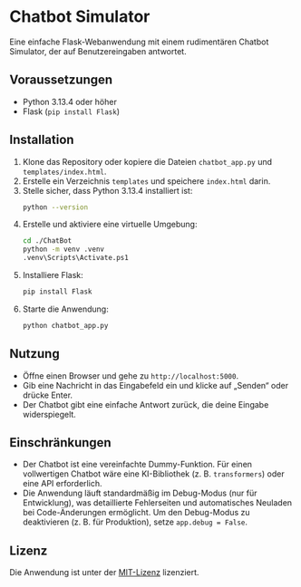 # Chatbot Simulator

Eine einfache Flask-Webanwendung mit einem rudimentären Chatbot Simulator, der auf Benutzereingaben antwortet.

## Voraussetzungen
- Python 3.13.4 oder höher
- Flask (`pip install Flask`)

## Installation
1. Klone das Repository oder kopiere die Dateien `chatbot_app.py` und `templates/index.html`.
2. Erstelle ein Verzeichnis `templates` und speichere `index.html` darin.
3. Stelle sicher, dass Python 3.13.4 installiert ist:
   ```bash
   python --version
   ```
4. Erstelle und aktiviere eine virtuelle Umgebung:
   ```bash
   cd ./ChatBot
   python -m venv .venv
   .venv\Scripts\Activate.ps1
   ```
5. Installiere Flask:
   ```bash
   pip install Flask
   ```
6. Starte die Anwendung:
   ```bash
   python chatbot_app.py
   ```

## Nutzung
- Öffne einen Browser und gehe zu `http://localhost:5000`.
- Gib eine Nachricht in das Eingabefeld ein und klicke auf „Senden“ oder drücke Enter.
- Der Chatbot gibt eine einfache Antwort zurück, die deine Eingabe widerspiegelt.

## Einschränkungen
- Der Chatbot ist eine vereinfachte Dummy-Funktion. Für einen vollwertigen Chatbot wäre eine KI-Bibliothek (z. B. `transformers`) oder eine API erforderlich.
- Die Anwendung läuft standardmäßig im Debug-Modus (nur für Entwicklung), was detaillierte Fehlerseiten und automatisches Neuladen bei Code-Änderungen ermöglicht. Um den Debug-Modus zu deaktivieren (z. B. für Produktion), setze `app.debug = False`.

## Lizenz
Die Anwendung ist unter der [MIT-Lizenz](../LICENSE) lizenziert.